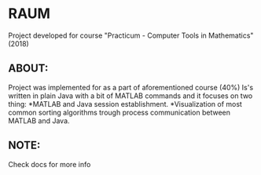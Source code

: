 # RAUM
Project developed for course "Practicum - Computer Tools in Mathematics" (2018)
## ABOUT:
Project was implemented for as a part of aforementioned course (40%)
Is's written in plain Java with a bit of MATLAB commands and it focuses on two thing:
*MATLAB and Java session establishment.
*Visualization of most common sorting algorithms trough process communication between MATLAB and Java.
## NOTE:
Check docs for more info
